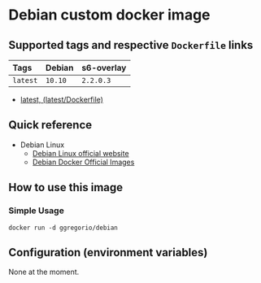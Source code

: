 # Debian custom docker image

## Supported tags and respective `Dockerfile` links

| Tags         | Debian  | s6-overlay |
|:-------------|:--------|:-----------|
| `latest`     | `10.10` | `2.2.0.3`  |

* [latest, (latest/Dockerfile)](https://github.com/GeorgioLPB/docker-debian/blob/master/Dockerfile)

## Quick reference

* Debian Linux
  * [Debian Linux official website](https://www.debian.org/)
  * [Debian Docker Official Images](https://hub.docker.com/_/debian)

## How to use this image

### Simple Usage

	docker run -d ggregorio/debian

## Configuration (environment variables)

None at the moment.

